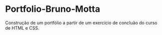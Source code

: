# Portfolio-Bruno-Motta
 Construção de um portfólio a partir de um exercício de concluão do curso de HTML e CSS.
